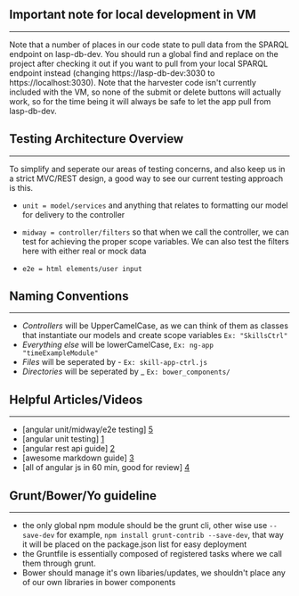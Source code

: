 ## Important note for local development in VM ##
---
Note that a number of places in our code state to pull data from the SPARQL endpoint on lasp-db-dev.  You should run a global find and replace on the project after checking it out
if you want to pull from your local SPARQL endpoint instead (changing https://lasp-db-dev:3030 to https://localhost:3030).  Note that the harvester code isn't currently included
with the VM, so none of the submit or delete buttons will actually work, so for the time being it will always be safe to let the app pull from lasp-db-dev. 

## Testing Architecture Overview ##
---
To simplify and seperate our areas of testing concerns, and also keep us in a strict MVC/REST design, a good way to see our current testing approach is this. 

* `unit = model/services` and anything that relates to formatting our model for delivery to the controller 

* `midway = controller/filters` so that when we call the controller, we can test for achieving the proper scope variables. We can also test the filters here with either real or mock data 

* `e2e = html elements/user input`

## Naming Conventions ##
 ---
- *Controllers* will be UpperCamelCase, as we can think of them as classes
that instantiate our models and create scope variables `Ex: "SkillsCtrl"`
- *Everything else* will be lowerCamelCase, `Ex: ng-app "timeExampleModule"`
- *Files* will be seperated by - `Ex: skill-app-ctrl.js`
- *Directories* will be seperated by _ `Ex: bower_components/`

## Helpful Articles/Videos ##
---
- [angular unit/midway/e2e testing] [5] 
- [angular unit testing] [1]
- [angular rest api guide] [2]
- [awesome markdown guide] [3]
- [all of angular js in 60 min, good for review] [4]

## Grunt/Bower/Yo guideline ##
---
- the only global npm module should be the grunt cli, other wise use 
`--save-dev` for example, `npm install grunt-contrib --save-dev`, that way it will be placed on the package.json list for easy deployment
- the Gruntfile is essentially composed of registered tasks where we call them through grunt.
- Bower should manage it's own libaries/updates, we shouldn't place any of our own libraries in bower components


[1]: http://andyshora.com/unit-testing-best-practices-angularjs.html 
[2]: http://weblogs.asp.net/dwahlin/archive/2013/08/16/using-an-angularjs-factory-to-interact-with-a-restful-service.aspx
[3]: http://dillinger.io/
[4]: http://www.youtube.com/watch?v=i9MHigUZKEM
[5]: http://www.yearofmoo.com/2013/01/full-spectrum-testing-with-angularjs-and-karma.html 

